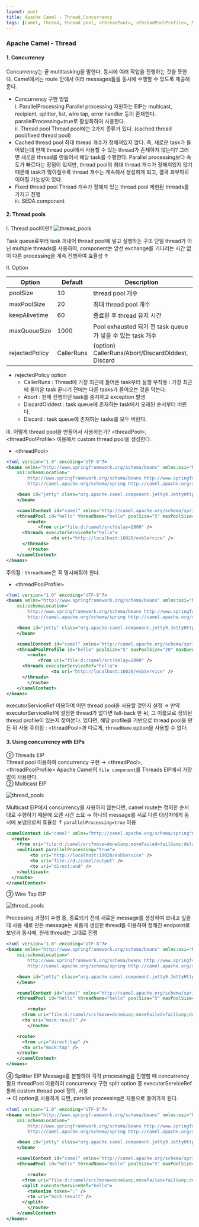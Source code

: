 ```yaml
---
layout: post
title: Apache Camel - Thread,Concurrency
tags: [Camel, Thread, thread pool, <threadPool>, <threadPoolProfile>, Multicast EIP, Splitter EIP, wire-tap EIP]
---
```


### Apache Camel - Thread

#### 1. Concurrency
Concurrency는 곧 multitasking을 말한다. 동시에 여러 작업을 진행하는 것을 뜻한다.
Camel에서는 route 안에서 여러 messages들을 동시에 수행할 수 있도록 제공해준다.
* Concurrency 구현 방법  
ⅰ. ParallelProcessing
Parallel processing 지원하는 EIP는 multicast, recipient, splitter, list, wire tap, error handler 등이 존재한다.
parallelProcessing=true로 활성화하여 사용한다.  
ⅱ. Thread pool
Thread pool에는 2가지 종류가 있다. (cached thread pool/fixed thread pool)
* Cached thread pool
최대 thread 개수가 정해져있지 않다. 즉, 새로운 task가 들어왔는데 현재 thread pool에서 사용할 수 있는 thread가 존재하지 않는다? 그러면 새로운 thread를 만들어서 해당 task를 수행한다.
Parallel processing보다 속도가 빠르다는 장점이 있지만, thread pool의 최대 thread 개수가 정해져있지 않기 때문에 task가 많아질수록 thread 개수는 계속해서 생성하게 되고, 결국 과부하로 이어질 가능성이 있다.
* Fixed thread pool
Thread 개수가 정해져 있는 thread pool
제한된 threads를 가지고 진행  
ⅲ. SEDA component


#### 2. Thread pools
Ⅰ. Thread pool이란?
![thread_pools](/images/thread/thread_pools.png)

Task queue로부터 task 꺼내어 thread pool에 넣고 실행하는 구조
단일 thread가 아닌 multiple threads를 사용하여, component는 앞선 exchange를 기다리는 시간 없이 다른 processing을 계속 진행하여 효율성 ↑

Ⅱ. Option

Option | Default | Description
---- | ---- | ----
poolSize | 10 | thread pool 개수
maxPoolSize | 20 | 최대 thread pool 개수
keepAlivetime | 60 | 종료된 후 thread 유지 시간
maxQueueSize | 1000 | Pool exhausted 되기 전 task queue가 넣을 수 있는 task 개수
rejectedPolicy | CallerRuns | (option) CallerRuns/Abort/DiscardOlddest, Discard
* rejectedPolicy option
  - CallerRuns : Thread에 가장 최근에 들어온 task부터 실행
  부작용 : 가장 최근에 들어온 task 끝나기 전에는 다른 tasks가 들어오는 것을 막는다.
  - Abort : 현재 진행하던 task를 중지하고 exception 발생
  - DiscardOlddest : task queue에 존재하는 task에서 오래된 순서부터 버린다.
  - Discard : task queue에 존재하는 tasks를 모두 버린다.

Ⅲ. 어떻게 thread pool을 만들어서 사용하는가?
\<threadPool>, \<threadPoolProfile> 이용해서 custom thread pool을 생성한다.
* \<threadPool>
```xml
<?xml version="1.0" encoding="UTF-8"?>
<beans xmlns="http://www.springframework.org/schema/beans" xmlns:xsi="http://www.w3.org/2001/XMLSchema-instance"
 	xsi:schemaLocation="
        http://www.springframework.org/schema/beans http://www.springframework.org/schema/beans/spring-beans-2.5.xsd
        http://camel.apache.org/schema/spring http://camel.apache.org/schema/spring/camel-spring.xsd">

	<bean id="jetty" class="org.apache.camel.component.jetty9.JettyHttpComponent9">
	</bean>

 	<camelContext id="camel" xmlns="http://camel.apache.org/schema/spring">
    <threadPool id="hello" threadName="hello" poolSize="5" maxPoolSize="20" maxQueueSize="100" />
		<route>
			<from uri="file:d:/camel/src?delay=2000" />
      <threads executorServiceRef="hello">
			     <to uri="http://localhost:10020/esbService" />
      </threads>
		</route>
	</camelContext>
</beans>
```
주의점 : ```threadName```은 꼭 명시해줘야 한다.
* \<threadPoolProfile>
```xml
<?xml version="1.0" encoding="UTF-8"?>
<beans xmlns="http://www.springframework.org/schema/beans" xmlns:xsi="http://www.w3.org/2001/XMLSchema-instance"
 	xsi:schemaLocation="
        http://www.springframework.org/schema/beans http://www.springframework.org/schema/beans/spring-beans-2.5.xsd
        http://camel.apache.org/schema/spring http://camel.apache.org/schema/spring/camel-spring.xsd">

	<bean id="jetty" class="org.apache.camel.component.jetty9.JettyHttpComponent9">
	</bean>

 	<camelContext id="camel" xmlns="http://camel.apache.org/schema/spring">
    <threadPoolProfile id="hello" poolSize="5" maxPoolSize="20" maxQueueSize="100" />
		<route>
			<from uri="file:d:/camel/src?delay=2000" />
      <threads executorServiceRef="hello">
			     <to uri="http://localhost:10020/esbService" />
      </threads>
		</route>
	</camelContext>
</beans>
```
executorServiceRef 이용하여 어떤 thread pool을 사용할 것인지 설정
→ 만약 executorServiceRef에 설정한 thread가 없다면 fall-back 한 뒤, 그 이름으로 정의된 thread profile이 있는지 찾아본다. 있다면, 해당 profile을 기반으로 thread pool을 만든 뒤 사용
주의점 : \<threadPool>과 다르게, ```threadName``` option을 사용할 수 없다.

#### 3. Using concurrency with EIPs
① Threads EIP  
Thread pool 이용하여 concurrency 구현
  → \<threadPool>, \<threadPoolProfile>
Apache Camel의 ```file component```를 Threads EIP에서 가장 많이 사용한다.  
② Multicast EIP

![thread_pools](/images/thread/multicast.png)

Multicast EIP에서 concurrency를 사용하지 않는다면, camel route는 정의한 순서대로 수행하기 때문에 오랜 시간 소요
→ 하나의 message를 서로 다른 대상자에게 동시에 보냄으로써 효율성 ↑
```parallelProcessing=true``` 이용
```xml
<camelContext id="camel" xmlns="http://camel.apache.org/schema/spring">
  <route>
    <from uri="file:d:/camel/src?move=done&amp;moveFailed=fail&amp;delay=2000" />
    <multicast parallelProcessing="true">
         <to uri="http://localhost:10020/esbService" />
         <to uri="file://d:/camel/output" />
         <to uri="direct:end" />
    </multicast>
  </route>
</camelContext>
```
③ Wire Tap EIP

![thread_pools](/images/thread/wire-tap.png)

Processing 과정이 수행 중, 종료되기 전에 새로운 message를 생성하여 보내고 싶을 때 사용
새로 만든 message는 새롭게 생성한 thread를 이용하여 정해진 endpoint로 보냄과 동시에, 원래 thread는 그대로 진행
```xml
<?xml version="1.0" encoding="UTF-8"?>
<beans xmlns="http://www.springframework.org/schema/beans" xmlns:xsi="http://www.w3.org/2001/XMLSchema-instance"
 	xsi:schemaLocation="
        http://www.springframework.org/schema/beans http://www.springframework.org/schema/beans/spring-beans-2.5.xsd
        http://camel.apache.org/schema/spring http://camel.apache.org/schema/spring/camel-spring.xsd">

	<bean id="jetty" class="org.apache.camel.component.jetty9.JettyHttpComponent9">
	</bean>

 	<camelContext id="camel" xmlns="http://camel.apache.org/schema/spring">
    <threadPool id="hello" threadName="hello" poolSize="5" maxPoolSize="20" maxQueueSize="100" />

		<route>
      <from uri="file:d:/camel/src?move=done&amp;moveFailed=fail&amp;delay=2000" />
      <to uri="mock:result" />
		</route>

    <route>
      <from uri="direct:tap" />
      <to uri="mock:tap" />
    </route>
	</camelContext>
</beans>
```

④ Splitter EIP
Message를 분할하여 각각 processing을 진행할 때 concurrency 필요
threadPool 이용하여 concurrency 구현
split option 중 executorServiceRef 통해 custom thread pool 정의, 사용  
	→ 이 option을 사용하게 되면, parallel processing은 자동으로 들어가게 된다.
```xml
<?xml version="1.0" encoding="UTF-8"?>
<beans xmlns="http://www.springframework.org/schema/beans" xmlns:xsi="http://www.w3.org/2001/XMLSchema-instance"
 	xsi:schemaLocation="
        http://www.springframework.org/schema/beans http://www.springframework.org/schema/beans/spring-beans-2.5.xsd
        http://camel.apache.org/schema/spring http://camel.apache.org/schema/spring/camel-spring.xsd">

	<bean id="jetty" class="org.apache.camel.component.jetty9.JettyHttpComponent9">
	</bean>

 	<camelContext id="camel" xmlns="http://camel.apache.org/schema/spring">
    <threadPool id="hello" threadName="hello" poolSize="5" maxPoolSize="20" maxQueueSize="100" />

		<route>
      <from uri="file:d:/camel/src?move=done&amp;moveFailed=fail&amp;delay=2000" />
      <split executorServiceRef="hello">
        <tokenize token=";" />
        <to uri="mock:result" />
      </split>
		</route>
	</camelContext>
</beans>
```
